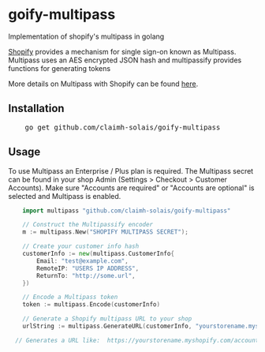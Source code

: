 # goify-multipass
Implementation of shopify's multipass in golang

[Shopify](http://shopify.com) provides a mechanism for single sign-on known as Multipass.  Multipass uses an AES encrypted JSON hash and multipassify provides functions for generating tokens

More details on Multipass with Shopify can be found [here](http://docs.shopify.com/api/tutorials/multipass-login).

## Installation
<pre>
    go get github.com/claimh-solais/goify-multipass
</pre>

## Usage

To use Multipass an Enterprise / Plus plan is required. The Multipass secret can be found in your shop Admin (Settings > Checkout > Customer Accounts).
Make sure "Accounts are required" or "Accounts are optional" is selected and Multipass is enabled.

``` go
    import multipass "github.com/claimh-solais/goify-multipass"

    // Construct the Multipassify encoder
    m := multipass.New("SHOPIFY MULTIPASS SECRET");

    // Create your customer info hash
    customerInfo := new(multipass.CustomerInfo{
        Email: "test@example.com",
        RemoteIP: "USERS IP ADDRESS",
        ReturnTo: "http://some.url",
    })

    // Encode a Multipass token
    token := multipass.Encode(customerInfo)

    // Generate a Shopify multipass URL to your shop
    urlString := multipass.GenerateURL(customerInfo, "yourstorename.myshopify.com");

  // Generates a URL like:  https://yourstorename.myshopify.com/account/login/multipass/<MULTIPASS-TOKEN>
```
